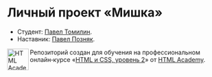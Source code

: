 # Личный проект «Мишка»

- Студент: [Павел Томилин](https://up.htmlacademy.ru/adaptive/20/user/1295561).
- Наставник: [Павел Позняк](https://htmlacademy.ru/profile/id907403).

<a href="https://htmlacademy.ru/intensive/adaptive"><img align="left" width="50" height="50" alt="HTML Academy" src="https://up.htmlacademy.ru/static/img/intensive/adaptive/logo-for-github-2.png"></a>

Репозиторий создан для обучения на профессиональном онлайн‑курсе «[HTML и CSS, уровень 2](https://htmlacademy.ru/intensive/adaptive)» от [HTML Academy](https://htmlacademy.ru).
